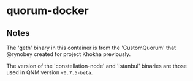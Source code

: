 # quorum-docker

## Notes

The 'geth' binary in this container is from the 'CustomQuorum' that @rynobey created for project Khokha previously.

The version of the 'constellation-node' and 'istanbul' binaries are those used in QNM version `v0.7.5-beta`.
